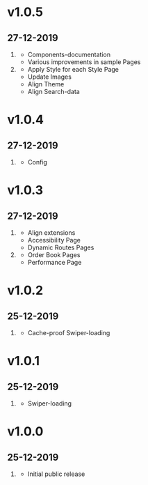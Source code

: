 # v1.0.5
##  27-12-2019

1. [](#new)
    * Components-documentation
    * Various improvements in sample Pages
2. [](#improved)
    * Apply Style for each Style Page
    * Update Images
    * Align Theme
    * Align Search-data

# v1.0.4
##  27-12-2019

1. [](#bugfix)
    * Config

# v1.0.3
##  27-12-2019

1. [](#new)
    * Align extensions
    * Accessibility Page
    * Dynamic Routes Pages
2. [](#improved)
    * Order Book Pages
    * Performance Page

# v1.0.2
##  25-12-2019

1. [](#improved)
    * Cache-proof Swiper-loading

# v1.0.1
##  25-12-2019

1. [](#improved)
    * Swiper-loading

# v1.0.0
##  25-12-2019

1. [](#new)
    * Initial public release
